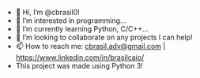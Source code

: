 - 👋 Hi, I’m @cbrasil0!
- 👀 I’m interested in programming...
- 🌱 I’m currently learning Python, C/C++...
- 💞️ I’m looking to collaborate on any projects I can help!
- 📫 How to reach me: cbrasil.adv@gmail.com | https://www.linkedin.com/in/brasilcaio/
- This project was made using Python 3!
<!---
cbrasil0/cbrasil0 is a ✨ special ✨ repository because its `README.md` (this file) appears on your GitHub profile.
You can click the Preview link to take a look at your changes.
--->
